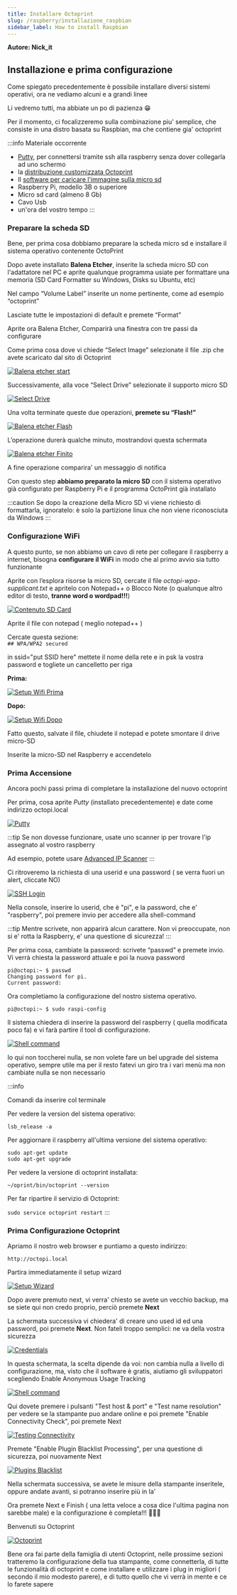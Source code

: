 ```yaml
---
title: Installare Octoprint
slug: /raspberry/installazione_raspbian
sidebar_label: How to install Raspbian
---
```

**Autore: Nick_it**

## Installazione e prima configurazione

Come spiegato precedentemente è possibile installare diversi sistemi operativi, ora ne vediamo alcuni e a grandi linee

Li vedremo tutti, ma abbiate un po di pazienza 😁

Per il momento, ci focalizzeremo sulla combinazione piu' semplice, che consiste in una distro basata su Raspbian, ma che contiene gia' octoprint

:::info
Materiale occorrente

* [Putty](https://www.putty.org/), per connettersi tramite ssh alla raspberry senza dover collegarla ad uno schermo
* la [distribuzione customizzata Octoprint](https://octoprint.org/download/)
* Il [software per caricare l'immagine sulla micro sd](https://etcher.io/ )
* Raspberry Pi, modello 3B o superiore
* Micro sd card (almeno 8 Gb)
* Cavo Usb 
* un'ora del vostro tempo
:::


### Preparare la scheda SD

Bene, per prima cosa dobbiamo preparare la scheda micro sd e installare il sistema operativo contenente OctoPrint

Dopo avete installato **Balena Etcher**, inserite la scheda micro SD con l'adattatore nel PC e aprite qualunque programma usiate per formattare una memoria (SD Card Formatter su Windows, Disks su Ubuntu, etc)

Nel campo “Volume Label” inserite un nome pertinente, come ad esempio “octoprint”

 Lasciate tutte le impostazioni di default e premete “Format”



Aprite ora Balena Etcher, Comparirà una finestra con tre passi da configurare

Come prima cosa dove vi chiede “Select Image” selezionate il file .zip che avete scaricato dal sito di Octoprint 

[ ![Balena etcher start](/img/raspberry1.JPG) ](/img/raspberry1.JPG)

Successivamente, alla voce “Select Drive” selezionate il supporto micro SD 

[ ![Select Drive](/img/raspberry2.JPG) ](/img/raspberry2.JPG)

Una volta terminate queste due operazioni, **premete su “Flash!”**

[ ![Balena etcher Flash](/img/raspberry3.JPG) ](/img/raspberry3.JPG)

L’operazione durerà qualche minuto, mostrandovi questa schermata

[ ![Balena etcher Finito](/img/raspberry4.JPG) ](/img/raspberry4.JPG)

A fine operazione comparira' un messaggio di notifica

Con questo step **abbiamo preparato la micro SD** con il sistema operativo già configurato per Raspberry Pi e il programma OctoPrint già installato

:::caution
Se dopo la creazione della Micro SD vi viene richiesto di formattarla, ignoratelo: è solo la partizione linux che non viene riconosciuta da Windows
:::

### Configurazione WiFi
A questo punto, se non abbiamo un cavo di rete per collegare il raspberry a internet, bisogna **configurare il WiFi** in modo che al primo avvio sia tutto funzionante


Aprite con l’esplora risorse la micro SD, cercate il file *octopi-wpa-supplicant.txt* e apritelo con Notepad++ o Blocco Note (o qualunque altro editor di testo, **tranne word o wordpad!!!**)

[ ![Contenuto SD Card](/img/raspberry5.JPG) ](/img/raspberry5.JPG)

Aprite il file con notepad ( meglio notepad++ )

Cercate questa sezione:  
```## WPA/WPA2 secured```

in ssid="put SSID here"  mettete il nome della rete e in psk la vostra password e togliete un cancelletto per riga

**Prima:**

[ ![Setup Wifi Prima](/img/raspberry6.JPG) ](/img/raspberry6.JPG)

**Dopo:**

[ ![Setup Wifi Dopo](/img/raspberry7.JPG) ](/img/raspberry7.JPG)

Fatto questo, salvate il file, chiudete il notepad e potete smontare il drive micro-SD

Inserite la micro-SD nel Raspberry e accendetelo

### Prima Accensione

Ancora pochi passi prima di completare la installazione del nuovo octoprint

Per prima, cosa aprite *Putty* (installato precedentemente) e date come indirizzo octopi.local

[ ![Putty](/img/raspberry8.JPG) ](/img/raspberry8.JPG)

:::tip
Se non dovesse funzionare, usate uno scanner ip per trovare l'ip assegnato al vostro raspberry  

Ad esempio, potete usare [Advanced IP Scanner](https://www.advanced-ip-scanner.com/it/)
:::

Ci ritroveremo la richiesta di una userid e una password ( se verra fuori un alert, cliccate NO)

[ ![SSH Login](/img/raspberry9.JPG) ](/img/raspberry9.JPG)

Nella console, inserire lo userid, che è "pi", e la password, che e' "raspberry", poi premere invio per accedere alla shell-command

:::tip
Mentre scrivete, non apparirà alcun carattere. Non vi preoccupate, non si e' rotta la Raspberry, e' una questione di sicurezza!
:::

Per prima cosa, cambiate la password: scrivete “passwd” e premete invio. Vi verrà chiesta la password attuale e poi la nuova password

```
pi@octopi:~ $ passwd
Changing password for pi.
Current password:
```


Ora completiamo la configurazione del nostro sistema operativo.

```pi@octopi:~ $ sudo raspi-config```

Il sistema chiedera di inserire la password del raspberry ( quella modificata poco fa) e vi farà partire il tool di configurazione.

[ ![Shell command](/img/raspberry10.JPG) ](/img/raspberry10.JPG)

Io qui non toccherei nulla, se non volete fare un bel upgrade del sistema operativo, sempre utile ma per il resto fatevi un giro tra i vari menù ma non cambiate nulla se non necessario

:::info

Comandi da inserire col terminale

Per vedere la version del sistema operativo:

```lsb_release -a```

Per aggiornare il raspberry all'ultima versione del sistema operativo:

```
sudo apt-get update
sudo apt-get upgrade
```

Per vedere la versione di octoprint installata:

```~/oprint/bin/octoprint --version```

Per far ripartire il servizio di Octoprint:

```sudo service octoprint restart```
:::

### Prima Configurazione Octoprint

Apriamo il nostro web browser e puntiamo a questo indirizzo:

```http://octopi.local```

Partira immediatamente il setup wizard

[ ![Setup Wizard](/img/raspberry11.JPG) ](/img/raspberry11.JPG)

Dopo avere premuto next, vi verra' chiesto se avete un vecchio backup, ma se siete qui non credo proprio, perciò premete **Next**

La schermata successiva vi chiedera' di creare uno used id ed una password, poi premete **Next**. Non fateli troppo semplici: ne va della vostra sicurezza

[ ![Credentials](/img/raspberry12.JPG) ](/img/raspberry12.JPG)

In questa schermata, la scelta dipende da voi: non cambia nulla a livello di configurazione, ma, visto che il software è gratis, aiutiamo gli sviluppatori scegliendo Enable Anonymous Usage Tracking

[ ![Shell command](/img/raspberry13.JPG) ](/img/raspberry13.JPG)


Qui dovete premere i pulsanti  "Test host & port" e "Test name resolution" per vedere se la stampante puo andare online e poi premete "Enable Connectivity Check", poi premete Next

[ ![Testing Connectivity](/img/raspberry14.JPG) ](/img/raspberry14.JPG)


Premete "Enable Plugin Blacklist Processing", per una questione di sicurezza, poi nuovamente Next

[ ![Plugins Blacklist](/img/raspberry15.JPG) ](/img/raspberry15.JPG)

Nella schermata successiva, se avete le misure della stampante inseritele, oppure andate avanti, si potranno inserire più in la'

Ora premete Next e Finish ( una letta veloce a cosa dice l'ultima pagina non sarebbe male) e la configurazione è completa!!! 🤩🤩🤩

Benvenuti su Octoprint

[ ![Octoprint](/img/raspberry16.JPG) ](/img/raspberry16.JPG)



Bene ora fai parte della famiglia di utenti Octoprint, nelle prossime sezioni tratteremo la configurazione della tua stampante, come connetterla, di tutte le funzionalità di octoprint e come installare e utilizzare i plug in migliori ( secondo il mio modesto parere), e di tutto quello che vi verrà in mente e ce lo farete sapere


